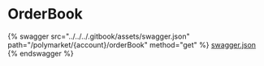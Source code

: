# OrderBook

{% swagger src="../../../.gitbook/assets/swagger.json" path="/polymarket/{account}/orderBook" method="get" %}
[swagger.json](../../../.gitbook/assets/swagger.json)
{% endswagger %}
